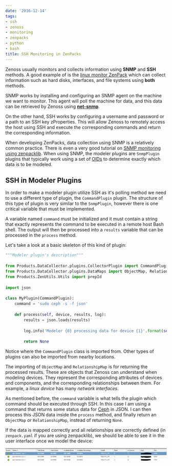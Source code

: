 ```yaml
---
date: '2016-12-14'
tags:
- ssh
- zenoss
- monitoring
- zenpacks
- python
- bash
title: SSH Monitoring in ZenPacks
---
```


Zenoss usually monitors and collects information using **SNMP** and **SSH** methods. A good example of is the [linux monitor ZenPack](http://wiki.zenoss.org/ZenPack:Linux_Monitor) which can collect information such as hard disks, interfaces, and file systems using **both** methods.

SNMP works by installing and configuring an SNMP agent on the machine we want to monitor. This agent will poll the machine for data, and this data can be retrieved by Zenoss using **[net-snmp](http://www.net-snmp.org/)**.

On the other hand, SSH works by configuring a username and password or a path to an SSH key zProperties. This will allow Zenoss to remotely access the host using SSH and execute the corresponding commands and return the corresponding information.

When developing ZenPacks, data collection using SNMP is a relatively common practice. There is even a very good tutorial on [SNMP monitoring using zenpacklib](https://zenpacklib.zenoss.com/en/latest/tutorial-snmp-device/index.html). When using SNMP, the modeler plugins are `SnmpPlugin` plugins that typically work using a set of [OIDs](http://www.dpstele.com/snmp/what-does-oid-network-elements.php) to determine exactly which data is to be modeled.

## SSH in Modeler Plugins

In order to make a modeler plugin utilize SSH as it's polling method we need to use a different type of plugin, the `CommandPlugin` plugin. The structure of this type of plugin is very similar to the `SnmpPlugin`, however there is one critical variable that must be implemented.

<!--more-->

A variable named `command` must be initialized and it must contain a string that exactly represents the command to be executed in a remote host Bash shell. The output will then be processed into a `results` variable that can be processed in the `process` method.

Let's take a look at a basic skeleton of this kind of plugin:

```python
"""Modeler plugin's description"""

from Products.DataCollector.plugins.CollectorPlugin import CommandPlugin
from Products.DataCollector.plugins.DataMaps import ObjectMap, RelationshipMap
from Products.ZenUtils.Utils import prepId

import json

class MyPlugin(CommandPlugin):
    command = 'sudo ceph -s -f json'

    def process(self, device, results, log):
        results = json.loads(results)

        log.info('Modeler {0} processing data for device {1}'.format(self.name(), device.id))

        return None
```

Notice where the `CommandPlugin` class is imported from. Other types of plugins can also be imported from nearby locations.

The importing of `ObjectMap` and `RelationshipMap` is for returning the processed results. These are objects that Zenoss can understand when modeling devices. They represent the corresponding attributes of devices and components, and the corresponding relationships between them. For example, a *linux device* has many *network interfaces*.

As mentioned before, the `command` variable is what tells the plugin which command should be executed through SSH. In this case I am using a command that returns some status data for [Ceph](http://ceph.com/) in JSON. I can then process this JSON data inside the `process` method, and finally return an `ObjectMap` or `RelationshipMap`, instead of returning `None`.

If the data is mapped correctly and all relationships are correctly defined (in `zenpack.yaml` if you are using zenpacklib), we should be able to see it in the user interface once we model the device:

![Ceph Monitors](/posts/ssh-monitoring-in-zenpacks/ceph_monitors.jpg)